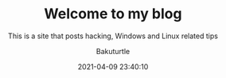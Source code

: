 ---
date: 2021-04-09 23:40:10
layout: post
title: Welcome to my blog
subtitle: 'This is a site that posts 
  hacking, Windows and Linux related tips'
description: >-
  Lorem ipsum dolor sit amet, consectetur adipisicing elit, sed do eiusmod
  tempor incididunt ut labore et dolore magna aliqua.
image: >-
  https://cdn.pixabay.com/photo/2017/01/28/02/24/japan-2014619_960_720.jpg
# https://res.cloudinary.com/dm7h7e8xj/image/upload/v1559821647/theme6_qeeojf.jpg
optimized_image: >-
  https://cdn.pixabay.com/photo/2017/01/28/02/24/japan-2014619_960_720.jpg
# https://res.cloudinary.com/dm7h7e8xj/image/upload/c_scale,w_380/v1559821647/theme6_qeeojf.jpg
category: blog 
tags:
  - blog
  - hackng
  - linux
  - window
author: Bakuturtle
paginate: 1
---